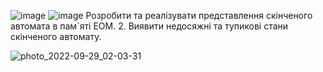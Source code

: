 ![image](https://user-images.githubusercontent.com/91917355/192905650-b4f67b4e-486c-419a-b4fa-290601f3e645.png)
![image](https://user-images.githubusercontent.com/91917355/192905667-60122892-a372-40f4-a023-68a102981d9e.png)
Розробити та реалізувати представлення скінченого автомата в пам`яті ЕОМ.
2. Виявити недосяжні та тупикові стани скінченого автомату.

![photo_2022-09-29_02-03-31](https://user-images.githubusercontent.com/91917355/192905765-ae455be0-b6fa-4c63-997a-35c1743996d1.jpg)
